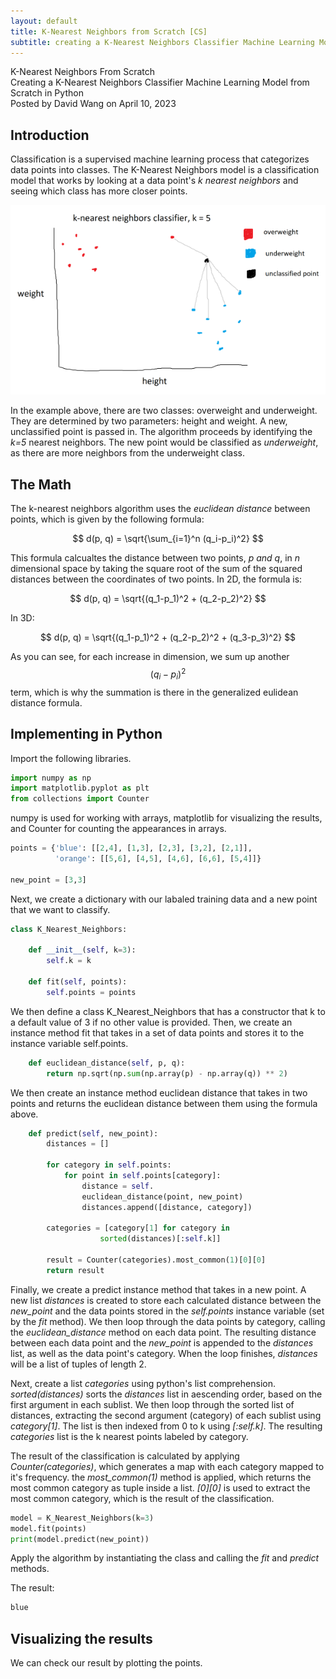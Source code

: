 ```yaml
---
layout: default
title: K-Nearest Neighbors from Scratch [CS]
subtitle: creating a K-Nearest Neighbors Classifier Machine Learning Model from Scratch in Python
---
```


<script type="text/javascript" async src='https://cdnjs.cloudflare.com/ajax/libs/mathjax/2.7.2/MathJax.js?config=TeX-MML-AM_CHTML'></script>

<script type="text/x-mathjax-config">
  MathJax.Hub.Config({ TeX: { extensions: ["color.js"] }});
</script>

<div markdown="1" class="container">

<div class="postTitle"> K-Nearest Neighbors From Scratch </div>
<div class="desc"> Creating a K-Nearest Neighbors Classifier Machine Learning Model from Scratch in Python </div>
<div class="postDate"> Posted by David Wang on April 10, 2023 </div>

## Introduction

Classification is a supervised machine learning process that categorizes data points into classes. The K-Nearest Neighbors model is a classification model that works by looking at a data point's *k nearest neighbors* and seeing which class has more closer points.

![Alt text](../images/kneighbors.png)

In the example above, there are two classes: overweight and underweight. They are determined by two parameters: height and weight. A new, unclassified point is passed in. The algorithm proceeds by identifying the *k=5* nearest neighbors. The new point would be classified as *underweight*, as there are more neighbors from the underweight class. 

## The Math

The k-nearest neighbors algorithm uses the *euclidean distance* between points, which is given by the following formula: 

$$ 
d(p, q) = \sqrt{\sum_{i=1}^n (q_i-p_i)^2}
$$

This formula calcualtes the distance between two points, *p and q*, in *n* dimensional space by taking the square root of the sum of the squared distances between the coordinates of two points. In 2D, the formula is:

$$ 
d(p, q) = \sqrt{(q_1-p_1)^2 + (q_2-p_2)^2}
$$

In 3D: 

$$ 
d(p, q) = \sqrt{(q_1-p_1)^2 + (q_2-p_2)^2 + (q_3-p_3)^2}
$$

As you can see, for each increase in dimension, we sum up another $$ (q_i-p_i)^2 $$ term, which is why the summation is there in the generalized eulidean distance formula. 

## Implementing in Python

Import the following libraries.

```python
import numpy as np
import matplotlib.pyplot as plt
from collections import Counter
```

numpy is used for working with arrays, matplotlib for visualizing the results, and Counter for counting the appearances in arrays.

```python
points = {'blue': [[2,4], [1,3], [2,3], [3,2], [2,1]],
          'orange': [[5,6], [4,5], [4,6], [6,6], [5,4]]}

new_point = [3,3]
```

Next, we create a dictionary with our labaled training data and a new point that we want to classify.

```python
class K_Nearest_Neighbors:

    def __init__(self, k=3):
        self.k = k

    def fit(self, points):
        self.points = points
```

We then define a class K_Nearest_Neighbors that has a constructor that k to a default value of 3 if no other value is provided. Then, we create an instance method fit that takes in a set of data points and stores it to the instance variable self.points.

```python
    def euclidean_distance(self, p, q):
        return np.sqrt(np.sum(np.array(p) - np.array(q)) ** 2)
```

We then create an instance method euclidean distance that takes in two points and returns the euclidean distance between them using the formula above.

```python
    def predict(self, new_point):
        distances = []

        for category in self.points:
            for point in self.points[category]:
                distance = self.
                euclidean_distance(point, new_point)
                distances.append([distance, category])

        categories = [category[1] for category in 
                    sorted(distances)[:self.k]]

        result = Counter(categories).most_common(1)[0][0]
        return result
```

Finally, we create a predict instance method that takes in a new point. A new list *distances* is created to store each calculated distance between the *new_point* and the data points stored in the *self.points* instance variable (set by the *fit* method). We then loop through the data points by category, calling the *euclidean_distance* method on each data point. The resulting distance between each data point and the *new_point* is appended to the *distances* list, as well as the data point's category. When the loop finishes, *distances* will be a list of tuples of length 2. 

Next, create a list *categories* using python's list comprehension. *sorted(distances)* sorts the *distances* list in aescending order, based on the first argument in each sublist. We then loop through the sorted list of distances, extracting the second argument (category) of each sublist using *category[1]*. The list is then indexed from 0 to k using *[:self.k]*. The resulting *categories* list is the k nearest points labeled by category. 

The result of the classification is calculated by applying *Counter(categories)*, which generates a map with each category mapped to it's frequency. the *most_common(1)* method is applied, which returns the most common category as tuple inside a list. *[0][0]* is used to extract the most common category, which is the result of the classification. 

```python
model = K_Nearest_Neighbors(k=3)
model.fit(points)
print(model.predict(new_point))
```

Apply the algorithm by instantiating the class and calling the *fit* and *predict* methods.

The result: 

```python
blue
```

## Visualizing the results
We can check our result by plotting the points. 